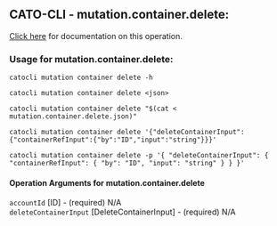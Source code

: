 
## CATO-CLI - mutation.container.delete:
[Click here](https://api.catonetworks.com/documentation/#mutation-mutation.container.delete) for documentation on this operation.

### Usage for mutation.container.delete:

`catocli mutation container delete -h`

`catocli mutation container delete <json>`

`catocli mutation container delete "$(cat < mutation.container.delete.json)"`

`catocli mutation container delete '{"deleteContainerInput":{"containerRefInput":{"by":"ID","input":"string"}}}'`

`catocli mutation container delete -p '{
    "deleteContainerInput": {
        "containerRefInput": {
            "by": "ID",
            "input": "string"
        }
    }
}'`


#### Operation Arguments for mutation.container.delete ####

`accountId` [ID] - (required) N/A    
`deleteContainerInput` [DeleteContainerInput] - (required) N/A    
